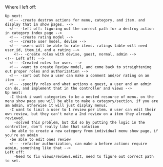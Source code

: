 <!-- Next thing i want to do: -->
  <!-- -create nested attributes for creating new items when creating a new category -->

  Where I left off:
    <!-- -when updating a category page won't redirect to room. it will just stall out. category will get updated though. -->
    <!-- -problem seems to be originating from #item_attributes method in category controller. -->
    <!-- -somehow a blank item is being generated when editing a category, and you leave the "create a new item" fields blank -->
    <!-- -now with validations of a item must have a name, we run into an error -->
        <!-- -What I had: -->
        <!-- def items_attributes=(item_attributes)
          item_attributes.values.each do |item_attribute|
            item = Item.find_or_create_by(item_attribute)
            self.items << item THIS WILL RETURN ALL ITEMS
          end
        end -->
        <!-- -Updated to: -->
        <!-- def items_attributes=(item_attributes)
          item_attributes.values.each do |item_attribute|
            if item_attribute[:name].present?
              item = Item.find_or_create_by(item_attribute)
              if !self.items.include?(item)
                self.category_items.build(:item => item)
              end
            end
          end
        end -->
        <!-- -also took out the @category.items.build in the controller, and replaced it with Item.new in the form -->
        <!-- -to create or edit a category. This resolves the issue for now, but only limited to making 1 new item -->
        <!-- -associated with the category. -->
          <!-- -also mental note about fixing this. i feel like a real dev identifying a problem, and doing research to fix it -->

    Up next:
      <!-- -create destroy actions for menu, category, and item. and display that in show pages. -->
      <!-- -left off: figuring out the correct path for a destroy action in category index page -->
      <!-- -create rating model -->
      <!-- -create user model, devise -->
      <!-- -users will be able to rate items. ratings table will need user_id, item_id, and a rating -->
        <!-- -create roles with devise, guest, normal, admin -->
    <!-- Left off: -->
      <!-- -Created roles for user. -->
      <!-- -want to create Review model, and come back to straightening out proper roles and authorization -->
      <!-- -sort out how a user can make a comment and/or rating on an item  -->
      <!-- -specify roles and what actions a guest, a user and an admin can do, and implement that in the controller and views -->
    Up next:
      -I think i want categories to be a nested resource of menu. on the menu show page you will be able to make a category/section, if you are am admin, otherwise it will just display menus.
      -I want to limit a user to 1 review per item. A user can edit their own review, but they can't make a 2nd review on a item they already reviewed.
        -solved this problem, but did so by putting the logic in the controller, don't really like that solution
      -be able to create a new category from individual menu show page, if you're an admin
      -be able to edit ones review
      <!-- -refactor authorization, can make a before action: require admin, something like that -->
    Left off:
        -Need to fix views/reviews.edit, need to figure out correct path to set.
